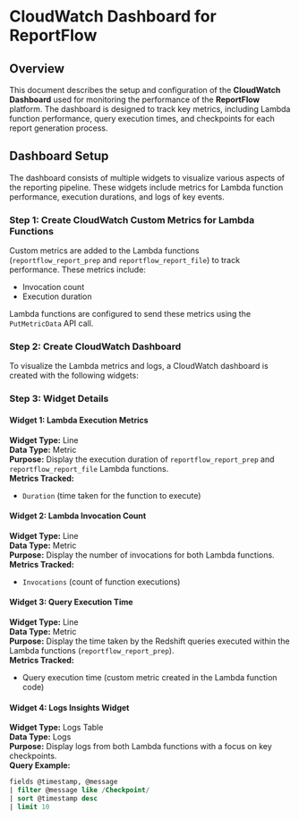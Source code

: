 # CloudWatch Dashboard for ReportFlow

## Overview

This document describes the setup and configuration of the **CloudWatch Dashboard** used for monitoring the performance of the **ReportFlow** platform. The dashboard is designed to track key metrics, including Lambda function performance, query execution times, and checkpoints for each report generation process.

## Dashboard Setup

The dashboard consists of multiple widgets to visualize various aspects of the reporting pipeline. These widgets include metrics for Lambda function performance, execution durations, and logs of key events.

### Step 1: Create CloudWatch Custom Metrics for Lambda Functions

Custom metrics are added to the Lambda functions (`reportflow_report_prep` and `reportflow_report_file`) to track performance. These metrics include:
- Invocation count
- Execution duration

Lambda functions are configured to send these metrics using the `PutMetricData` API call.

### Step 2: Create CloudWatch Dashboard

To visualize the Lambda metrics and logs, a CloudWatch dashboard is created with the following widgets:

### Step 3: Widget Details

#### Widget 1: Lambda Execution Metrics

**Widget Type:** Line  
**Data Type:** Metric  
**Purpose:** Display the execution duration of `reportflow_report_prep` and `reportflow_report_file` Lambda functions.  
**Metrics Tracked:**
- `Duration` (time taken for the function to execute)

#### Widget 2: Lambda Invocation Count

**Widget Type:** Line  
**Data Type:** Metric  
**Purpose:** Display the number of invocations for both Lambda functions.  
**Metrics Tracked:**
- `Invocations` (count of function executions)

#### Widget 3: Query Execution Time

**Widget Type:** Line  
**Data Type:** Metric  
**Purpose:** Display the time taken by the Redshift queries executed within the Lambda functions (`reportflow_report_prep`).  
**Metrics Tracked:**
- Query execution time (custom metric created in the Lambda function code)

#### Widget 4: Logs Insights Widget

**Widget Type:** Logs Table  
**Data Type:** Logs  
**Purpose:** Display logs from both Lambda functions with a focus on key checkpoints.  
**Query Example:**
```sql
fields @timestamp, @message
| filter @message like /Checkpoint/
| sort @timestamp desc
| limit 10
